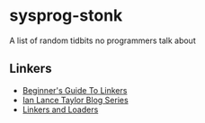 # sysprog-stonk
A list of random tidbits no programmers talk about

## Linkers
- [Beginner's Guide To Linkers](https://www.lurklurk.org/linkers/linkers.html)
- [Ian Lance Taylor Blog Series](https://www.airs.com/blog/archives/38)
- [Linkers and Loaders](https://linker.iecc.com/)
